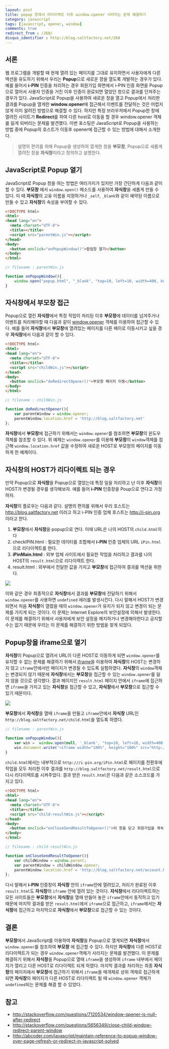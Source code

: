 ```yaml
---
layout: post
title: popup 창에서 리다이렉트 이후 window.opener 사라지는 문제 해결하기
category: javascript
tags: [javascript, opener, window]
comments: true
redirect_from : /268/
disqus_identifier : http://blog.saltfactory.net/268
---
```


## 서론

웹 프로그램을 개발할 때 현재 열려 있는 페이지를 그대로 유지하면서 사용자에게 다른 액션을 유도하기 위해서 우리는 **Popup**으로 새로운 창을 열도록 개발하는 경우가 있다. 예를 들어서 **i-PIN** 인증을 처리하는 경우 회원가입 화면에서 i-PIN 인증 화면을 Popup으로 열어서 사용자 인증을 거친 이후 인증이 완료되면 열었던 창으로 결과를 던져주는 경우가 있다. JavaScript로 Popup을 사용하여 새로운 창을 열고 Popup에서 처리한 결과를 Popup을 열게한 **window.opener**에 접근해서 이벤트를 전달하는 것은 어렵지않게 이미 알려진 방법으로 해결할 수 있다. 하지만 특정 브라우저에서 Popup한 창에 열려진 사이트가 **Redirect**를 하여 다른 host로 이동을 할 경우 window.opener 객체를 잃게 되버리는 문제를 발견했다. 이번 포스팅은 JavaScript로 Popup을 사용하는 방법 중에 Popup의 호스트가 이동후 opener에 접근할 수 있는 방법에 대해서 소개한다.

<!--more-->

> 설명의 편의를 위해 Popup을 생성하여 열게한 창을 **부모창**, Popup으로  새롭게 열려진 창을 **자식창**이라고 정의하고 설명한다.


## JavaScript로 Popup 열기

JavaScript로 Popup 창을 여는 방법은 여러가지가 있지만 가장 간단하게 다음과 같이 할 수 있다.
**부모창** 에서 `window.open()` 메소드를 사용하여 **자식창**을 새롭게 만들 수 있다. 이 때 **자식창**의 고유 이름을 지정하거나 `_self`, `_blank`와 같이 예약된 이름으로 만들 수 있고 **자식창**의 속성을 부여할 수 있다.

```html
<!DOCTYPE html>
<html>
<head lang="en">
  <meta charset="UTF-8">
  <title></title>
  <script src="parentWin.js"></script>
</head>
<body>
  <button onclick="onPopupWindow()">팝업창 열기</button>
</body>
</html>
```

```javascript
// filename : parentWin.js

function onPopupWindow(){
	window.open("popup.html", "_blank", "top=10, left=10, width=400, height=400");
}
```

## 자식창에서 부모창 접근

Popup으로 열린 **자식창**에서 특정 작업이 처리된 이후 **부모창**에 데이터를 넘겨주거나 이벤트를 처리해야할 때 다음과 같이 [window.opener](http://www.w3schools.com/jsref/prop_win_opener.asp) 객체를 이용하여 접근할 수 있다. 예를 들어 **자식창**에서 **부모창**에 열려있는 페이지를 다른 페이로 이동시키고 싶을 경우 **자식창**에서 다음과 같이 할 수 있다.

```html
<!DOCTYPE html>
<html>
<head lang="en">
  <meta charset="UTF-8">
  <title></title>
  <script src="childWin.js"></script>
</head>
<body>
  <button onclick="doRedirectOpener()">부모창 페이지 이동</button>
</body>
</html>
```

```javascript
// filename : childWin.js

function doRedirectOpener(){
	var parentWindow = window.opener;
	parentWindow.location.href = 'http://blog.saltfactory.net'
};
```


**자식창**에서 **부모창**에 접근하기 위해서는 `window.opener`를 참조하면 **부모창**의 윈도우객체를 참조할 수 있다. 위 예제는 `window.opener`를 이용해 **부모창**의 `window`객체를 접근해 `window.location.href` 값을 수정하여 새로운 HOST로 부모창의 페이지를 이동하게 한 예제이다.

## 자식창의 HOST가 리다이렉트 되는 경우

만약 Popup으로 **자식창**을 Popup으로 열었는데 특정 일을 처리하고 난 이후 **자식창**의 HOST가 변경될 경우를 생각해보자. 예를 들어 **i-PIN** 인증창을 Poup으로 연다고 가정하자.

**자식창**의 플로우는 다음과 같다.
설명의 편의를 위해서 우리 호스트는 http://blog.saltfactory.net 이라고 하고 i-PIN 인증 업체 호스트는 http://i-pin.org 이라고 한다.

1. **부모창**에서 **자식창**을 popup으로 연다. 이때 URL은 나의 HOST의 `child.html`이다
2. checkIPIN.html : 필요한 데이터를 조합해서 **i-PIN** 인증 업체의 URL `iPin.html`으로 리다이렉트를 한다.
3. **iPinMain.html** : 외부 업체 사이트에서 필요한 작업을 처리하고 결과를 나의 HOST의 `result.html`으로 리다이렉트 한다.
4. result.html : 외부에서 전달한 값을 가지고 **부모창**에 접근하여 결과를 액션을 취한다.

![](https://hbn-blog-assets.s3.ap-northeast-2.amazonaws.com/e2148fee-1163-405c-b7fe-fd0398a48f58)

이와 같은 경우 최종적으로 **자식창**에서 결과를 **부모창**에 전달하기 위해서 `window.opener`를 사용하면 `undefined` 에러를 발생시킨다.
다시 말해서 HOST가 변경되면서 처음 **자식창**이 열렸을 때의 `window.opener`가 유지가 되지 않고 변경이 되는 문제를 가지게 되는 것이다. 이 문제는 Internet Explore의 보안설정에 의해서 발생한다. 이 문제를 해결하기  위해서 사용자에게 보안 설정을 해지하거나 변경해야한다고 공지할 수는 없기 때문에 우리는 이 문제를 해결하기 위한 방법을 찾게 되었다.


## Popup창을 iframe으로 열기

**자식창**이 Popup으로 열려서 URL이 다른 HOST로 이동하게 되면 `window.opener`를 유지할 수 없는 문제를 해결하기 위해서 [iframe](http://www.w3schools.com/tags/tag_iframe.asp)을 이용하여 **자식창**의 HOST는 변경하지 않고 `iframe`안에서만 페이지가 변경될 수 있도록 실험하였다. **자식창**의 `window`객체는 변경되지 않기 때문에 **자식창**에서는 **부모창**을 접근할 수 있는 `window.opener`를 잃지 않을 것으로 생각했다. 결과 페이지인 `result.html` 페이지 안에서 `iframe`에 접근하면 `iframe`을 가지고 있는 **자식창**을 접근할 수 있고, **자식창**에서 **부모창**으로 접근할 수 있기 때문이다.

![](https://hbn-blog-assets.s3.ap-northeast-2.amazonaws.com/e77f6503-209d-4793-8ba7-71ad8a505cd9)



**부모창**에서 **자식창**을 열때 `iframe`을 만들고 `iframe`안에서 **자식창** URL인 `http://blog.saltfactory.net/child.html`을 열도록 하였다.

```javascript
// filename : parentWin.js

function onPopupWindow(){
	var win =  window.open(null, '_blank', "top=10, left=10, width=400, height=400");
	win.document.write('<iframe width="100%", height="100%" src="http://blog.saltfactory.net/child.html" frameborder="0" allowfullscreen></iframe>')
}

```

`child.html`에서는 내부적으로 `http:///i-pin.org/iPin.html`로 페이지를 전환후에 작업을 모두 처리한 이후 결과를 `http://blog.saltfactory.net/result.html`으로 다시 리다이렉트를 시켜주었다. 결과 받은 `result.html`은 다음과 같은 소스코드를 가지고 있다.

```html
<!DOCTYPE html>
<html>
<head lang="en">
  <meta charset="UTF-8">
  <title></title>
  <script src="child-resultWin.js"></script>
</head>
<body>
  <button onclick="onCloseSendResultToOpener()">이 창을 닫고 회원가입을 계속 진행합니다.</button>
</body>
</html>
```

```javascript
// filename : child-resultWin.js

function onCloseSendResultToOpener(){
	var childWindow = window.parent;
	var parentWindow = childWindow.opener;
	parentWindow.location.href = 'http://blog.saltfactory.net/account.html'
};
```

다시 말해서 **i-PIN** 인증창이 **자식창** 안의 `iframe`안에 열려있고, 처리가 완료된 이후 `result.html`도 **자식창**의 `iframe` 안에 열려 있는 것이다. **자식창**에서 리다이렉트하는 모든 사이트들은 **부모창**에서 **자식창**을 열때 만들어 놓은 `iframe`안에서 동작하고 있기 때문에 마지막 결과를 받은 `result.html`에서 `iframe`으로 접근하고, `iframe`에서는  **자식창**에 접근하고 마지막으로 **자식창**에서 **부모창**으로 접근할 수 있는 것이다.

## 결론

**부모창**에서 JavaScript를 이용하여 **자식창**을 Popup으로 열게되면 **자식창**에서 `window.opener`를 참조하여  **부모창** 에 접근할 수 있다. 하지만 **자식창**에 다른 HOST로 리다이렉트가 되는 경우 `window.opener`객체가 사라지는 문제를 발견했다. 이 문제를 해결하기 위해서 **자식창**을 Popup으로 열때 `iframe`을 생성하여 `iframe` 내부에서 페이지가 열리고 다른 HOST로 리다이렉트 되게 하였다. 마지막 결과를 처리하는 최종 **자식창**의 페이지에서 **부모창**에 접근하기 위해서 `iframe`을 매개체로 상위 객체로 접근하게 되면 **자식창**의 페이지가 다른 HOST로 리다이렉트 될 때 `window.opener` 객체가 `undefined`되는 문제를 해결 할 수 있었다.

## 참고

* http://stackoverflow.com/questions/7120534/window-opener-is-null-after-redirect
* http://stackoverflow.com/questions/5656349/close-child-window-redirect-parent-window
* http://abcoder.com/javascript/maintain-reference-to-popup-window-over-page-refresh-or-redirect-in-javascript-solved



